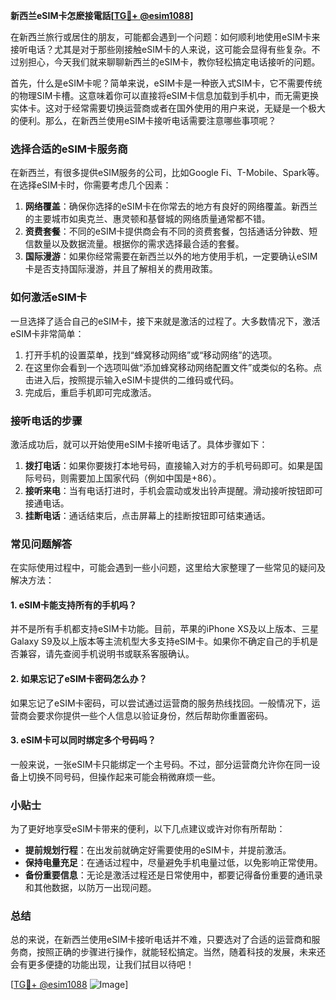 **新西兰eSIM卡怎麽接電話[[TG💪+ @esim1088](https://t.me/s/esim1088)]**

在新西兰旅行或居住的朋友，可能都会遇到一个问题：如何顺利地使用eSIM卡来接听电话？尤其是对于那些刚接触eSIM卡的人来说，这可能会显得有些复杂。不过别担心，今天我们就来聊聊新西兰的eSIM卡，教你轻松搞定电话接听的问题。

首先，什么是eSIM卡呢？简单来说，eSIM卡是一种嵌入式SIM卡，它不需要传统的物理SIM卡槽。这意味着你可以直接将eSIM卡信息加载到手机中，而无需更换实体卡。这对于经常需要切换运营商或者在国外使用的用户来说，无疑是一个极大的便利。那么，在新西兰使用eSIM卡接听电话需要注意哪些事项呢？

### **选择合适的eSIM卡服务商**
在新西兰，有很多提供eSIM服务的公司，比如Google Fi、T-Mobile、Spark等。在选择eSIM卡时，你需要考虑几个因素：
1. **网络覆盖**：确保你选择的eSIM卡在你常去的地方有良好的网络覆盖。新西兰的主要城市如奥克兰、惠灵顿和基督城的网络质量通常都不错。
2. **资费套餐**：不同的eSIM卡提供商会有不同的资费套餐，包括通话分钟数、短信数量以及数据流量。根据你的需求选择最合适的套餐。
3. **国际漫游**：如果你经常需要在新西兰以外的地方使用手机，一定要确认eSIM卡是否支持国际漫游，并且了解相关的费用政策。

### **如何激活eSIM卡**
一旦选择了适合自己的eSIM卡，接下来就是激活的过程了。大多数情况下，激活eSIM卡非常简单：
1. 打开手机的设置菜单，找到“蜂窝移动网络”或“移动网络”的选项。
2. 在这里你会看到一个选项叫做“添加蜂窝移动网络配置文件”或类似的名称。点击进入后，按照提示输入eSIM卡提供的二维码或代码。
3. 完成后，重启手机即可完成激活。

### **接听电话的步骤**
激活成功后，就可以开始使用eSIM卡接听电话了。具体步骤如下：
1. **拨打电话**：如果你要拨打本地号码，直接输入对方的手机号码即可。如果是国际号码，则需要加上国家代码（例如中国是+86）。
2. **接听来电**：当有电话打进时，手机会震动或发出铃声提醒。滑动接听按钮即可接通电话。
3. **挂断电话**：通话结束后，点击屏幕上的挂断按钮即可结束通话。

### **常见问题解答**
在实际使用过程中，可能会遇到一些小问题，这里给大家整理了一些常见的疑问及解决方法：

#### **1. eSIM卡能支持所有的手机吗？**
并不是所有手机都支持eSIM卡功能。目前，苹果的iPhone XS及以上版本、三星Galaxy S9及以上版本等主流机型大多支持eSIM卡。如果你不确定自己的手机是否兼容，请先查阅手机说明书或联系客服确认。

#### **2. 如果忘记了eSIM卡密码怎么办？**
如果忘记了eSIM卡密码，可以尝试通过运营商的服务热线找回。一般情况下，运营商会要求你提供一些个人信息以验证身份，然后帮助你重置密码。

#### **3. eSIM卡可以同时绑定多个号码吗？**
一般来说，一张eSIM卡只能绑定一个主号码。不过，部分运营商允许你在同一设备上切换不同号码，但操作起来可能会稍微麻烦一些。

### **小贴士**
为了更好地享受eSIM卡带来的便利，以下几点建议或许对你有所帮助：
- **提前规划行程**：在出发前就确定好需要使用的eSIM卡，并提前激活。
- **保持电量充足**：在通话过程中，尽量避免手机电量过低，以免影响正常使用。
- **备份重要信息**：无论是激活过程还是日常使用中，都要记得备份重要的通讯录和其他数据，以防万一出现问题。

### **总结**
总的来说，在新西兰使用eSIM卡接听电话并不难，只要选对了合适的运营商和服务商，按照正确的步骤进行操作，就能轻松搞定。当然，随着科技的发展，未来还会有更多便捷的功能出现，让我们拭目以待吧！

[[TG💪+ @esim1088](https://t.me/s/esim1088) ![Image](https://i.postimg.cc/4NQfJmqS/Snipaste-2025-05-13-00-14-12.png)]